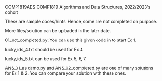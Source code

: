COMP1819ADS COMP1819 Algorithms and Data Structures, 2022/2023's cohort

These are sample codes/hints. Hence, some are not completed on purpose.

More files/solution can be uploaded in the later date.

01_not_completed.py: You can use this given code in to start Ex 1. 

lucky_ids_4.txt should be used for Ex 4

lucky_ids_5.txt can be used for Ex 5, 6, 7.

ANS_01_as demo.py and ANS_02_completed.py are one of many solutions for Ex 1 & 2. You can compare your solution with these ones. 
